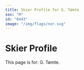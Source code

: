 ```yaml
---
title: Skier Profile for G. Tømte
sex: "M"
id: "8443"
image: "/img/flags/nor.svg" 
---
```


# Skier Profile

This page is for: G. Tømte.
    